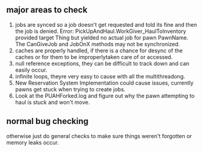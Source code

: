 ## major areas to check
1. jobs are synced so a job doesn't get requested and told its fine and then the job is denied. Error: PickUpAndHaul.WorkGiver_HaulToInventory provided target Thing but yielded no actual job for pawn PawnName. The CanGiveJob and JobOnX methods may not be synchronized.
2. caches are properly handled, if there is a chance for desync of the caches or for them to be improperlytaken care of or accessed.
3. null reference exceptions, they can be difficult to track down and can easily occur.
4. infinite loops, theyre very easy to cause with all the multithreadong.
5. New Reservation System Implementation could cause issues, currently pawns get stuck when trying to create jobs.
6. Look at the PUAHForked.log and figure out why the pawn attempting to haul is stuck and won't move.


## normal bug checking
otherwise just do general checks to make sure things weren't forgotten or memory leaks occur.

